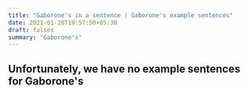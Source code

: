 ```yaml
---
title: "Gaborone's in a sentence | Gaborone's example sentences"
date: 2021-01-20T19:57:50+05:30
draft: falses
summary: "Gaborone's"
---
```

## Unfortunately, we have no example sentences for Gaborone's                 
